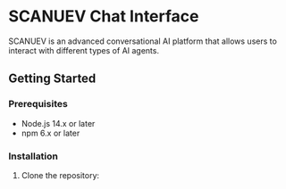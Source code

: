 # SCANUEV Chat Interface

SCANUEV is an advanced conversational AI platform that allows users to interact with different types of AI agents.

## Getting Started

### Prerequisites

- Node.js 14.x or later
- npm 6.x or later

### Installation

1. Clone the repository:
